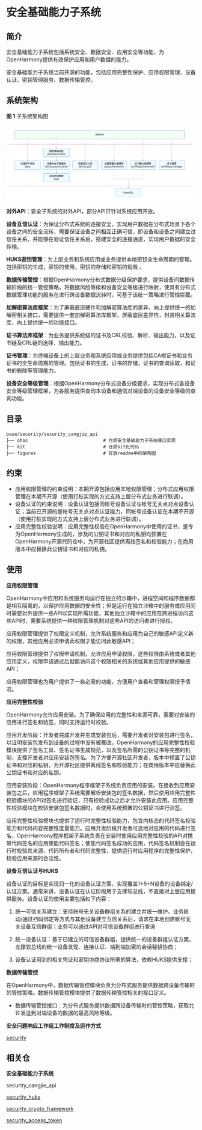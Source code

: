 # 安全基础能力子系统

## 简介

安全基础能力子系统包括系统安全、数据安全、应用安全等功能，为OpenHarmony提供有效保护应用和用户数据的能力。

安全基础能力子系统当前开源的功能，包括应用完整性保护、应用权限管理、设备认证、密钥管理服务、数据传输管控。

## 系统架构

**图 1**  子系统架构图

![](figures/security-architecture.png)

**对外API**：安全子系统的对外API，部分API只针对系统应用开放。

**设备互信认证**：为保证分布式系统的连接安全，实现用户数据在分布式场景下各个设备之间的安全流转，需要保证设备之间相互正确可信，即设备和设备之间建立过信任关系，并能够在验证信任关系后，搭建安全的连接通道，实现用户数据的安全传输。

**HUKS密钥管理**：为上层业务和系统应用或业务提供本地密钥全生命周期的管理。包括密钥的生成，密钥的使用，密钥的存储和密钥的销毁 。

**数据传输管控**：根据OpenHarmony分布式数据分级保护要求，提供设备间数据传输阶段的统一管控策略，将数据风险等级和设备安全等级进行映射，使具有分布式数据管理功能的服务在进行跨设备数据流转时，可基于该统一策略进行管控拦截。

**加解密算法库框架**：为了屏蔽底层硬件和加解密算法库的差异，向上提供统一的加解密相关接口，需要提供一套加解密算法库框架，屏蔽底层差异性，封装相关算法库，向上提供统一的功能接口。

**证书算法库框架**：为业务提供系统级的证书及CRL校验、解析、输出能力，以及证书链及CRL链的选择、输出能力。

**证书管理**：为终端设备上的上层业务和系统应用或业务提供包括CA根证书和业务证书的全生命周期的管理。包括证书的生成，证书的存储，证书的查询读取，和证书的删除等管理能力。

**设备安全等级管理**：根据OpenHarmony分布式设备分级要求，实现分布式各设备安全等级管理框架，为各服务提供查询本设备和通信对端设备的设备安全等级的查询功能。


## 目录

```
base/security/security_cangjie_api
├── ohos                            # 仓颉安全基础能力子系统接口实现
├── kit                             # 仓颉kit化代码
├── figures                         # 存放readme中的架构图
```

## 约束

- 应用权限管理的约束说明：本期开源包括应用本地权限管理；分布式应用权限管理在本期不开源（使用打桩实现的方式支持上层分布式业务进行联调）。
- 设备认证的约束说明：设备认证包括同帐号设备认证与帐号无关点对点设备认证；当前已开源的是帐号无关点对点认证能力，同帐号设备认证在本期不开源（使用打桩实现的方式支持上层分布式业务进行联调）。
- 应用完整性校验说明：应用完整性校验在OpenHarmony中使用的证书，是专为OpenHarmony生成的，涉及的公钥证书和对应的私钥均预置在OpenHarmony开源代码仓中，为开源社区提供离线签名和校验能力；在商用版本中应替换此公钥证书和对应的私钥。

## 使用

**应用权限管理**

OpenHarmony中应用和系统服务均运行在独立的沙箱中，进程空间和程序数据都是相互隔离的，以保护应用数据的安全性；但是运行在独立沙箱中的服务或应用同时需要对外提供一些API以实现所需功能，其他独立沙箱中的应用在跨进程访问这些API时，需要系统提供一种权限管理机制对这些API的访问者进行授权。

应用权限管理提供了权限定义机制，允许系统服务和应用为自己的敏感API定义新的权限，其他应用必须申请此权限才能访问此敏感API；

应用权限管理提供了权限申请机制，允许应用申请权限，这些权限由系统或者其他应用定义，权限申请通过后就能访问这个权限相关的系统或其他应用提供的敏感API；

应用权限管理也为用户提供了一些必需的功能，方便用户查看和管理权限授予情况。

**应用完整性校验**

OpenHarmony允许应用安装。为了确保应用的完整性和来源可靠，需要对安装的应用进行签名和验签，同时支持运行时校验。

应用开发阶段：开发者完成开发并生成安装包后，需要开发者对安装包进行签名，以证明安装包发布到设备的过程中没有被篡改。OpenHarmony的应用完整性校验模块提供了签名工具、签名证书生成规范，以及签名所需的公钥证书等完整的机制，支撑开发者对应用安装包签名。为了方便开源社区开发者，版本中预置了公钥证书和对应的私钥，为开源社区提供离线签名和校验能力；在商用版本中应替换此公钥证书和对应的私钥。

应用安装阶段：OpenHarmony程序框架子系统负责应用的安装。在接收到应用安装包之后，应用程序框架子系统需要解析安装包的签名数据，然后使用应用完整性校验模块的API对签名进行验证，只有校验成功之后才允许安装此应用。应用完整性校验模块在校验安装包签名数据时，会使用系统预置的公钥证书进行验签。

应用完整性校验模块也提供了运行时完整性校验能力，包含内核态的代码签名校验能力和代码内容完整性度量能力。应用开发阶段开发者可选地对应用的代码进行签名，OpenHarmony程序框架子系统负责在安装时使用应用完整性校验的API对携带代码签名的应用使能代码签名；使能代码签名成功的应用，代码签名机制会在运行时校验其来源、代码所有者和代码完整性，提供运行时应用程序的完整性保护，校验应用来源的合法性。

**设备互信认证与HUKS**

设备认证的目标是实现归一化的设备认证方案，实现覆盖1+8+N设备的设备绑定/认证方案。通常来讲，设备认证在认证阶段用于支撑软总线，不直接对上层应用提供服务。设备认证的使用主要包括如下内容：

1. 统一可信关系建立：支持账号无关设备群组关系的建立并统一维护。业务启动/通过扫码绑定等方式与其他设备建立互信关系后，请求在本地创建帐号无关设备互信群组；业务可以通过API对可信设备群组进行查询

2. 统一设备认证：基于已建立的可信设备群组，提供统一的设备群组认证方案，支撑软总线的统一设备发现、连接认证、端到端加密的会话秘钥协商；

3. 设备认证用到的相关凭证和密钥协商协议所需的算法，依赖HUKS提供支撑；

**数据传输管控**

在OpenHarmony中，数据传输管控模块负责为分布式服务提供数据跨设备传输时的管控策略。数据传输管控模块提供了数据传输管控相关的接口定义。

- 数据传输管控接口：为分布式服务提供数据跨设备传输时的管控策略，获取允许发送到对端设备的数据的最高风险等级。

**安全问题响应工作组工作制度及运作方式**

[security](https://gitee.com/openharmony/security)

## 相关仓

**安全基础能力子系统**

security_cangjie_api

[security_huks](https://gitee.com/openharmony/security_huks)

[security_crypto_framework](https://gitee.com/openharmony/security_crypto_framework)

[security_access_token](https://gitee.com/openharmony/security_access_token)
